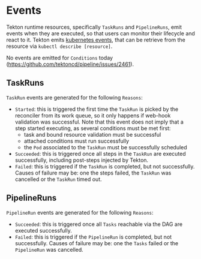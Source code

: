 <!--
---
linkTitle: "Events"
weight: 2
---
-->
# Events

Tekton runtime resources, specifically `TaskRuns` and `PipelineRuns`,
emit events when they are executed, so that users can monitor their lifecycle
and react to it. Tekton emits [kubernetes events](https://kubernetes.io/docs/reference/generated/kubernetes-api/v1.18/#event-v1-core), that can be retrieve from the resource via
`kubectl describe [resource]`.

No events are emitted for `Conditions` today (https://github.com/tektoncd/pipeline/issues/2461).

## TaskRuns

`TaskRun` events are generated for the following `Reasons`:

- `Started`: this is triggered the first time the `TaskRun` is picked by the
  reconciler from its work queue, so it only happens if web-hook validation was
  successful. Note that this event does not imply that a step started executing,
  as several conditions must be met first:
  - task and bound resource validation must be successful
  - attached conditions must run successfully
  - the `Pod` associated to the `TaskRun` must be successfully scheduled
- `Succeeded`: this is triggered once all steps in the `TaskRun` are executed
  successfully, including post-steps injected by Tekton.
- `Failed`: this is triggered if the `TaskRun` is completed, but not successfully.
  Causes of failure may be: one the steps failed, the `TaskRun` was cancelled or
  the `TaskRun` timed out.

## PipelineRuns

`PipelineRun` events are generated for the following `Reasons`:

- `Succeeded`: this is triggered once all `Tasks` reachable via the DAG are
  executed successfully.
- `Failed`: this is triggered if the `PipelineRun` is completed, but not
  successfully. Causes of failure may be: one the `Tasks` failed or the
  `PipelineRun` was cancelled.
